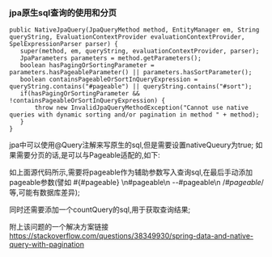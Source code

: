 ### jpa原生sql查询的使用和分页
```
public NativeJpaQuery(JpaQueryMethod method, EntityManager em, String queryString, EvaluationContextProvider evaluationContextProvider, SpelExpressionParser parser) {
   super(method, em, queryString, evaluationContextProvider, parser);
   JpaParameters parameters = method.getParameters();
   boolean hasPagingOrSortingParameter = parameters.hasPageableParameter() || parameters.hasSortParameter();
   boolean containsPageableOrSortInQueryExpression = queryString.contains("#pageable") || queryString.contains("#sort");
   if(hasPagingOrSortingParameter && !containsPageableOrSortInQueryExpression) {
       throw new InvalidJpaQueryMethodException("Cannot use native queries with dynamic sorting and/or pagination in method " + method);
   }
}
```
jpa中可以使用@Query注解来写原生的sql,但是需要设置nativeQueury为true;
如果需要分页的话,是可以与Pageable适配的,如下:

如上面源代码所示,需要将pageable作为辅助参数写入查询sql,在最后手动添加pageable参数(譬如 #{#pageable}  \n#pageable\n --#pageable\n  /*#pageable*/等,可能有数据库差异);

同时还需要添加一个countQuery的sql,用于获取查询结果;

附上该问题的一个解决方案链接
https://stackoverflow.com/questions/38349930/spring-data-and-native-query-with-pagination